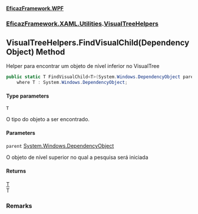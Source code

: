 #### [EficazFramework.WPF](EficazFrameworkWPF.md 'EficazFramework WPF')
### [EficazFramework.XAML.Utilities](EficazFrameworkWPF.md#EficazFramework.XAML.Utilities 'EficazFramework.XAML.Utilities').[VisualTreeHelpers](VisualTreeHelpers.md 'EficazFramework.XAML.Utilities.VisualTreeHelpers')

## VisualTreeHelpers.FindVisualChild<T>(DependencyObject) Method

Helper para encontrar um objeto de nível inferior no VisualTree

```csharp
public static T FindVisualChild<T>(System.Windows.DependencyObject parent)
    where T : System.Windows.DependencyObject;
```
#### Type parameters

<a name='EficazFramework.XAML.Utilities.VisualTreeHelpers.FindVisualChild_T_(System.Windows.DependencyObject).T'></a>

`T`

O tipo do objeto a ser encontrado.
#### Parameters

<a name='EficazFramework.XAML.Utilities.VisualTreeHelpers.FindVisualChild_T_(System.Windows.DependencyObject).parent'></a>

`parent` [System.Windows.DependencyObject](https://docs.microsoft.com/en-us/dotnet/api/System.Windows.DependencyObject 'System.Windows.DependencyObject')

O objeto de nível superior no qual a pesquisa será iniciada

#### Returns
[T](VisualTreeHelpers.FindVisualChild_T_(DependencyObject).md#EficazFramework.XAML.Utilities.VisualTreeHelpers.FindVisualChild_T_(System.Windows.DependencyObject).T 'EficazFramework.XAML.Utilities.VisualTreeHelpers.FindVisualChild<T>(System.Windows.DependencyObject).T')  
T

### Remarks